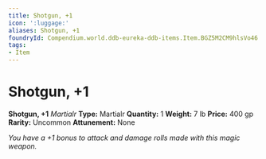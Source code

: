 ```yaml
---
title: Shotgun, +1
icon: ':luggage:'
aliases: Shotgun, +1
foundryId: Compendium.world.ddb-eureka-ddb-items.Item.BGZ5M2CM9hlsVo46
tags:
- Item
---
```


# Shotgun, +1

**Shotgun, +1**
_Martialr_
**Type:** Martialr
**Quantity:** 1
**Weight:** 7 lb
**Price:** 400 gp
**Rarity:** Uncommon
**Attunement:** None

*You have a +1 bonus to attack and damage rolls made with this magic weapon.*